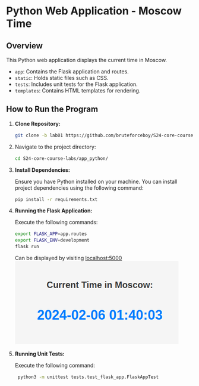 # Python Web Application - Moscow Time

## Overview

This Python web application displays the current time in Moscow. 

- `app`: Contains the Flask application and routes.
- `static`: Holds static files such as CSS.
- `tests`: Includes unit tests for the Flask application.
- `templates`: Contains HTML templates for rendering.

## How to Run the Program

1. **Clone Repository:** 
   ```bash 
   git clone -b lab01 https://github.com/bruteforceboy/S24-core-course-labs/

2. Navigate to the project directory:
   ```bash 
   cd S24-core-course-labs/app_python/
3. **Install Dependencies:**

   Ensure you have Python installed on your machine. You can install project dependencies using the following command:
   ```bash
   pip install -r requirements.txt
4. **Running the Flask Application:** 

	Execute the following commands:
   ```bash
   export FLASK_APP=app.routes	
   export FLASK_ENV=development
   flask run
   ```
   Can be displayed by visiting [localhost:5000](127.0.0.1/5000)
   \
   ![alt text](image-1.png)

5. **Running Unit Tests:**

   Execute the following command:
   ```bash
	python3 -m unittest tests.test_flask_app.FlaskAppTest